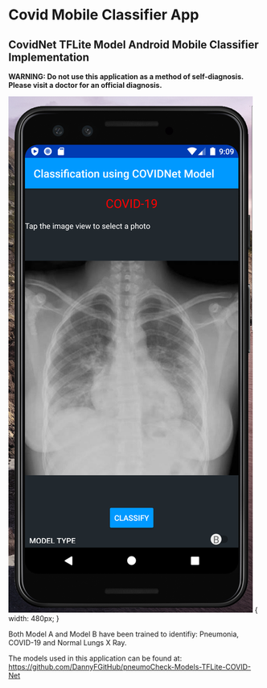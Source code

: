 # Covid Mobile Classifier App
## CovidNet TFLite Model Android Mobile Classifier Implementation

__WARNING: Do not use this application as a method of self-diagnosis. Please visit a doctor for an official diagnosis.__

![](screenshots/screenshot01.png) { width: 480px; }

Both Model A and Model B have been trained to identifiy: Pneumonia, COVID-19 and Normal Lungs X Ray.


The models used in this application can be found at:
https://github.com/DannyFGitHub/pneumoCheck-Models-TFLite-COVID-Net
